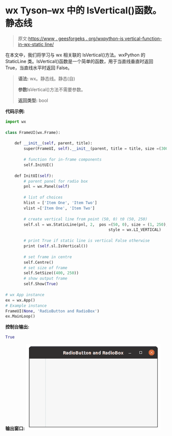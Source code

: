 # wx Tyson–wx 中的 IsVertical()函数。静态线

> 原文:[https://www . geesforgeks . org/wxpython-is vertical-function-in-wx-static line/](https://www.geeksforgeeks.org/wxpython-isvertical-function-in-wx-staticline/)

在本文中，我们将学习与 wx 相关联的 IsVertical()方法。wxPython 的 StaticLine 类。IsVertical()函数是一个简单的函数，用于当直线垂直时返回 True，当直线水平时返回 False。

> **语法:** wx。静态线。静态(自)
> 
> **参数**IsVertical()方法不需要参数。
> 
> **返回类型:** bool

**代码示例:**

```py
import wx

class FrameUI(wx.Frame):

    def __init__(self, parent, title):
        super(FrameUI, self).__init__(parent, title = title, size =(300, 200))

        # function for in-frame components
        self.InitUI()

    def InitUI(self):
        # parent panel for radio box
        pnl = wx.Panel(self)

        # list of choices
        hlist = ['Item One', 'Item Two']
        vlist =['Item One', 'Item Two']

        # create vertical line from point (50, 0) t0 (50, 250)
        self.sl = wx.StaticLine(pnl, 2,  pos =(50, 0), size = (1, 250), 
                                             style = wx.LI_VERTICAL)

        # print True if static line is vertical False otherwise
        print (self.sl.IsVertical())

        # set frame in centre
        self.Centre()
        # set size of frame
        self.SetSize((400, 250))
        # show output frame
        self.Show(True)

# wx App instance
ex = wx.App()
# Example instance
FrameUI(None, 'RadioButton and RadioBox')
ex.MainLoop()
```

**控制台输出:**

```py
True
```

**输出窗口:**
![](img/b9eed1781e23f64a0a0e05e6c121220e.png)
